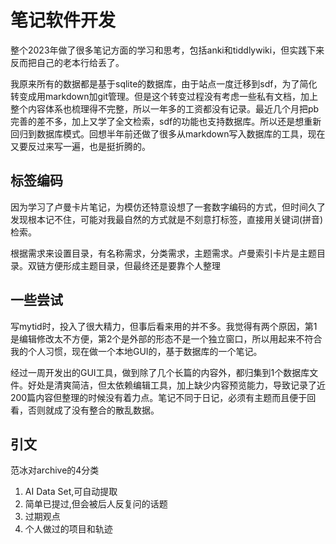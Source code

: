 # 笔记软件开发

整个2023年做了很多笔记方面的学习和思考，包括anki和tiddlywiki，但实践下来反而把自己的老本行给丢了。

我原来所有的数据都是基于sqlite的数据库，由于站点一度迁移到sdf，为了简化转变成用markdown加git管理。但是这个转变过程没有考虑一些私有文档，加上整个内容体系也梳理得不完整，所以一年多的工资都没有记录。最近几个月把pb完善的差不多，加上又学了全文检索，sdf的功能也支持数据库。所以还是想重新回归到数据库模式。回想半年前还做了很多从markdown写入数据库的工具，现在又要反过来写一遍，也是挺折腾的。

## 标签编码

因为学习了卢曼卡片笔记，为模仿还特意设想了一套数字编码的方式，但时间久了发现根本记不住，可能对我最自然的方式就是不刻意打标签，直接用关键词(拼音)检索。

根据需求来设置目录，有名称需求，分类需求，主题需求。卢曼索引卡片是主题目录。双链方便形成主题目录，但最终还是要靠个人整理

## 一些尝试

写mytid时，投入了很大精力，但事后看来用的并不多。我觉得有两个原因，第1是编辑修改太不方便，第2个是外部的形态不是一个独立窗口，所以用起来不符合我的个人习惯，现在做一个本地GUI的，基于数据库的一个笔记。

经过一周开发出的GUI工具，做到除了几个长篇的内容外，都归集到1个数据库文件。好处是清爽简洁，但太依赖编辑工具，加上缺少内容预览能力，导致记录了近200篇内容但整理的时候没有着力点。笔记不同于日记，必须有主题而且便于回看，否则就成了没有整合的散乱数据。

## 引文

范冰对archive的4分类

1. AI Data Set,可自动提取
2. 简单已提过,但会被后人反复问的话题
3. 过期观点
4. 个人做过的项目和轨迹

